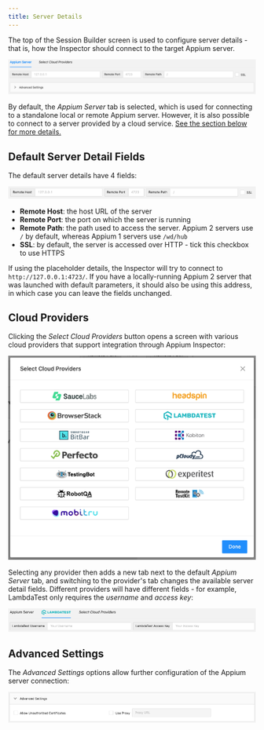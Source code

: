 ```yaml
---
title: Server Details
---
```


The top of the Session Builder screen is used to configure server details - that is, how the
Inspector should connect to the target Appium server.

![Server Details](./assets/images/server-details/server-configuration.png)

By default, the _Appium Server_ tab is selected, which is used for connecting to a standalone local
or remote Appium server. However, it is also possible to connect to a server provided by a cloud
service. [See the section below for more details.](#cloud-providers)

## Default Server Detail Fields

The default server details have 4 fields:

![Default Server Details](./assets/images/server-details/default-server-details.png)

* __Remote Host__: the host URL of the server
* __Remote Port__: the port on which the server is running
* __Remote Path__: the path used to access the server. Appium 2 servers use `/` by default, whereas
  Appium 1 servers use `/wd/hub`
* __SSL__: by default, the server is accessed over HTTP - tick this checkbox to use HTTPS

If using the placeholder details, the Inspector will try to connect to `http://127.0.0.1:4723/`.
If you have a locally-running Appium 2 server that was launched with default parameters, it should
also be using this address, in which case you can leave the fields unchanged.

## Cloud Providers

Clicking the _Select Cloud Providers_ button opens a screen with various cloud providers that
support integration through Appium Inspector:

![Cloud Providers](./assets/images/server-details/cloud-providers.png)

Selecting any provider then adds a new tab next to the default _Appium Server_ tab, and switching to
the provider's tab changes the available server detail fields. Different providers will have
different fields - for example, LambdaTest only requires the _username_ and _access key_:

![LambdaTest Server Details](./assets/images/server-details/lambdatest-details.png)

## Advanced Settings

The _Advanced Settings_ options allow further configuration of the Appium server connection:

![Advanced Settings](./assets/images/server-details/advanced-settings.png)
